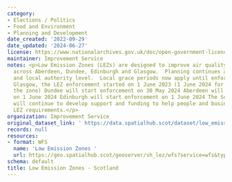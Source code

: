 ```yaml
---
category:
- Elections / Politics
- Food and Environment
- Planning and Development
date_created: '2022-09-29'
date_updated: '2024-06-27'
license: https://www.nationalarchives.gov.uk/doc/open-government-licence/version/3/
maintainer: Improvement Service
notes: <p>Low Emission Zones (LEZs) are designed to improve air quality and were introduced
  across Aberdeen, Dundee, Edinburgh and Glasgow.  Planning continues at a national
  and local authority level.  Local grace periods now apply until enforcement begins.  In
  Glasgow, the LEZ enforcement started on 1 June 2023 (1 June 2024 for residents within
  the zone) Dundee will start enforcement on 30 May 2024 Aberdeen will start enforcement
  on 1 June 2024 Edinburgh will start enforcement on 1 June 2024 The Scottish Government
  will continue to develop support and funding to help people and businesses meet
  LEZ requirements.</p>
organization: Improvement Service
original_dataset_link: ' https://data.spatialhub.scot/dataset/low_emission_zones-is'
records: null
resources:
- format: WFS
  name: 'Low Emission Zones '
  url: https://geo.spatialhub.scot/geoserver/sh_lez/wfs?service=wfs&typeName=sh_lez:pub_lez
schema: default
title: Low Emission Zones - Scotland
---
```

